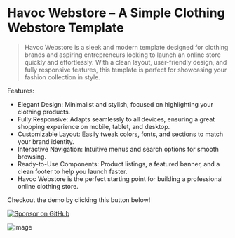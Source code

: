 # Havoc Webstore – A Simple Clothing Webstore Template

> Havoc Webstore is a sleek and modern template designed for clothing brands and aspiring entrepreneurs looking to launch an online store quickly and effortlessly. With a clean layout, user-friendly design, and fully responsive features, this template is perfect for showcasing your fashion collection in style.

Features:
- Elegant Design: Minimalist and stylish, focused on highlighting your clothing products.
- Fully Responsive: Adapts seamlessly to all devices, ensuring a great shopping experience on mobile, tablet, and desktop.
- Customizable Layout: Easily tweak colors, fonts, and sections to match your brand identity.
- Interactive Navigation: Intuitive menus and search options for smooth browsing.
- Ready-to-Use Components: Product listings, a featured banner, and a clean footer to help you launch faster.
- Havoc Webstore is the perfect starting point for building a professional online clothing store. 

Checkout the demo by clicking this button below!

[![Sponsor on GitHub](https://dabuttonfactory.com/button.png?t=DEMO&f=Overlock-Bold&ts=26&tc=fff&hp=1000&vp=20&c=11&bgt=unicolored&bgc=15d798)](https://xkyrage.github.io/Havoc_Webstore/)

![image](https://github.com/user-attachments/assets/fa09bcf0-317b-4b45-b50d-6cb5841c7778)
